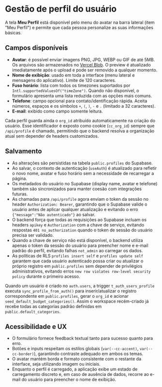 # Gestão de perfil do usuário

A tela **Meu Perfil** está disponível pelo menu do avatar na barra lateral (item "Meu Perfil") e permite que cada pessoa personalize as suas informações básicas.

## Campos disponíveis
- **Avatar**: é possível enviar imagens PNG, JPG, WEBP ou GIF de até 5MB. Os arquivos são armazenados no [Vercel Blob](https://vercel.com/docs/storage/vercel-blob). O preview é atualizado imediatamente após o upload e pode ser removido a qualquer momento.
- **Nome de exibição**: usado em toda a interface (menu lateral e mensagens do aplicativo). Limite de 120 caracteres.
- **Fuso horário**: lista com todos os timezones suportados por `Intl.supportedValuesOf("timeZone")`. Quando não disponível, o formulário apresenta uma lista reduzida com as opções mais comuns.
- **Telefone**: campo opcional para contato/identificação rápida. Aceita números, espaços e os símbolos `+`, `(`, `)`, `-` e `.` (limitado a 32 caracteres).
- **E-mail**: exibido como campo somente leitura.

Cada perfil guarda ainda o `org_id` atribuído automaticamente na criação do usuário. Esse identificador é exposto como cookie (`cc_org_id`) sempre que `/api/profile` é chamado, permitindo que o backend resolva a organização atual sem depender de headers customizados.

## Salvamento
- As alterações são persistidas na tabela `public.profiles` do Supabase.
- Ao salvar, o contexto de autenticação (`useAuth`) é atualizado para refletir o novo nome, avatar e fuso horário sem a necessidade de recarregar a página.
- Os metadados do usuário no Supabase (display name, avatar e telefone) também são sincronizados para manter coesão com integrações futuras.
- As chamadas para `/api/profile` agora enviam o token da sessão no header `Authorization: Bearer`, garantindo que o Supabase valide o usuário antes de aplicar qualquer atualização e evitando o erro `{"message":"Não autenticado"}` ao salvar.
- O backend força que todas as requisições ao Supabase incluam os headers `apikey` e `Authorization` com a chave de serviço, evitando respostas `401 no_authorization` quando o token de sessão do usuário precisa ser validado.
- Quando a chave de serviço não está disponível, o backend utiliza apenas o token da sessão do usuário para preencher nome e e-mail padrão do perfil, evitando falhas `not_admin` ao carregar os dados.
- As políticas de RLS `profiles insert self` e `profiles update self` garantem que cada usuário autenticado possa criar ou atualizar o próprio registro em `public.profiles` sem depender de privilégios administrativos, evitando erros `new row violates row-level security policy` durante o primeiro acesso.

Quando um usuário é criado no `auth.users`, a trigger `t_auth_users_profile` executa `sync_profile_from_auth()` para inserir/atualizar o registro correspondente em `public.profiles`, gerar o `org_id` e acionar `seed_default_budget_categories()`. Assim o workspace recém-criado já recebe todas as categorias padrão definidas em `public.default_categories`.

## Acessibilidade e UX
- O formulário fornece feedback textual tanto para sucesso quanto para erro.
- Botões e inputs respeitam os estilos globais (`var(--cc-accent)`, `var(--cc-border)`), garantindo contraste adequado em ambos os temas.
- O avatar mantém borda e formato consistente com o restante da interface, seja utilizando imagem ou iniciais.
- Enquanto o perfil é carregado, a aplicação exibe um estado de carregamento discreto e, em caso de ausência de dados, recorre ao e-mail do usuário para preencher o nome de exibição.
